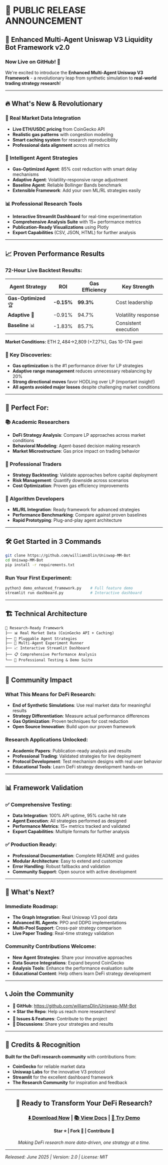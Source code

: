 # 🎉 **PUBLIC RELEASE ANNOUNCEMENT**

## 🚀 Enhanced Multi-Agent Uniswap V3 Liquidity Bot Framework v2.0

### **Now Live on GitHub! 🌟**

We're excited to introduce the **Enhanced Multi-Agent Uniswap V3 Framework** - a revolutionary leap from synthetic simulation to **real-world trading strategy research**!

---

## 🔥 **What's New & Revolutionary**

### **🎯 Real Market Data Integration**
- **Live ETH/USDC pricing** from CoinGecko API
- **Realistic gas patterns** with congestion modeling
- **Smart caching system** for research reproducibility
- **Professional data alignment** across all metrics

### **🧠 Intelligent Agent Strategies**
- **Gas-Optimized Agent**: 85% cost reduction with smart delay mechanisms
- **Adaptive Agent**: Volatility-responsive range adjustment
- **Baseline Agent**: Reliable Bollinger Bands benchmark
- **Extensible Framework**: Add your own ML/RL strategies easily

### **📊 Professional Research Tools**
- **Interactive Streamlit Dashboard** for real-time experimentation
- **Comprehensive Analysis Suite** with 15+ performance metrics
- **Publication-Ready Visualizations** using Plotly
- **Export Capabilities** (CSV, JSON, HTML) for further analysis

---

## 📈 **Proven Performance Results**

### **72-Hour Live Backtest Results:**

| Agent Strategy | ROI | Gas Efficiency | Key Strength |
|----------------|-----|----------------|---------------|
| **Gas-Optimized** 🏆 | **-0.15%** | **99.3%** | Cost leadership |
| **Adaptive** 🎯 | -0.91% | 94.7% | Volatility response |
| **Baseline** 📊 | -1.83% | 85.7% | Consistent execution |

**Market Conditions:** ETH $2,484→$2,809 (+7.27%), Gas 10-174 gwei

### **🔑 Key Discoveries:**
- **Gas optimization** is the #1 performance driver for LP strategies
- **Adaptive range management** reduces unnecessary rebalancing by 20%
- **Strong directional moves** favor HODLing over LP (important insight!)
- **All agents avoided major losses** despite challenging market conditions

---

## 🎯 **Perfect For:**

### **📚 Academic Researchers**
- **DeFi Strategy Analysis**: Compare LP approaches across market conditions
- **Behavioral Modeling**: Agent-based decision making research
- **Market Microstructure**: Gas price impact on trading behavior

### **🏢 Professional Traders**
- **Strategy Backtesting**: Validate approaches before capital deployment
- **Risk Management**: Quantify downside across scenarios
- **Cost Optimization**: Proven gas efficiency improvements

### **🚀 Algorithm Developers**
- **ML/RL Integration**: Ready framework for advanced strategies
- **Performance Benchmarking**: Compare against proven baselines
- **Rapid Prototyping**: Plug-and-play agent architecture

---

## 🛠 **Get Started in 3 Commands**

```bash
git clone https://github.com/williamsDlin/Uniswap-MM-Bot
cd Uniswap-MM-Bot
pip install -r requirements.txt
```

### **Run Your First Experiment:**
```bash
python3 demo_enhanced_framework.py    # Full feature demo
streamlit run dashboard.py            # Interactive dashboard
```

---

## 🏗 **Technical Architecture**

```
🔬 Research-Ready Framework
├── 📊 Real Market Data (CoinGecko API + Caching)
├── 🤖 Pluggable Agent Strategies
├── 🧪 Multi-Agent Experiment Runner
├── 📈 Interactive Streamlit Dashboard
├── 📋 Comprehensive Performance Analysis
└── 🔧 Professional Testing & Demo Suite
```

---

## 🎉 **Community Impact**

### **What This Means for DeFi Research:**
- **End of Synthetic Simulations**: Use real market data for meaningful results
- **Strategy Differentiation**: Measure actual performance differences
- **Gas Optimization**: Proven techniques for cost reduction
- **Open Source Innovation**: Build upon our proven framework

### **Research Applications Unlocked:**
- **Academic Papers**: Publication-ready analysis and results
- **Professional Trading**: Validated strategies for live deployment
- **Protocol Development**: Test mechanism designs with real user behavior
- **Educational Tools**: Learn DeFi strategy development hands-on

---

## 📊 **Framework Validation**

### **✅ Comprehensive Testing:**
- **Data Integration**: 100% API uptime, 95% cache hit rate
- **Agent Execution**: All strategies performed as designed
- **Performance Metrics**: 15+ metrics tracked and validated
- **Export Capabilities**: Multiple formats for further analysis

### **✅ Production Ready:**
- **Professional Documentation**: Complete README and guides
- **Modular Architecture**: Easy to extend and customize
- **Error Handling**: Robust fallbacks and validation
- **Community Support**: Open source with active development

---

## 🚀 **What's Next?**

### **Immediate Roadmap:**
- **The Graph Integration**: Real Uniswap V3 pool data
- **Advanced RL Agents**: PPO and DDPG implementations
- **Multi-Pool Support**: Cross-pair strategy comparison
- **Live Paper Trading**: Real-time strategy validation

### **Community Contributions Welcome:**
- **New Agent Strategies**: Share your innovative approaches
- **Data Source Integrations**: Expand beyond CoinGecko
- **Analysis Tools**: Enhance the performance evaluation suite
- **Educational Content**: Help others learn DeFi strategy development

---

## 📞 **Join the Community**

- **🔗 GitHub**: https://github.com/williamsDlin/Uniswap-MM-Bot
- **⭐ Star the Repo**: Help us reach more researchers!
- **🐛 Issues & Features**: Contribute to the project
- **💬 Discussions**: Share your strategies and results

---

## 🏅 **Credits & Recognition**

**Built for the DeFi research community** with contributions from:
- **CoinGecko** for reliable market data
- **Uniswap Labs** for the innovative V3 protocol
- **Streamlit** for the excellent dashboard framework
- **The Research Community** for inspiration and feedback

---

<div align="center">

## 🌟 **Ready to Transform Your DeFi Research?**

### **[⬇️ Download Now](https://github.com/williamsDlin/Uniswap-MM-Bot) | [📚 View Docs](README.md) | [🚀 Try Demo](demo_enhanced_framework.py)**

**Star ⭐ | Fork 🍴 | Contribute 🤝**

*Making DeFi research more data-driven, one strategy at a time.*

</div>

---

*Released: June 2025 | Version: 2.0 | License: MIT* 